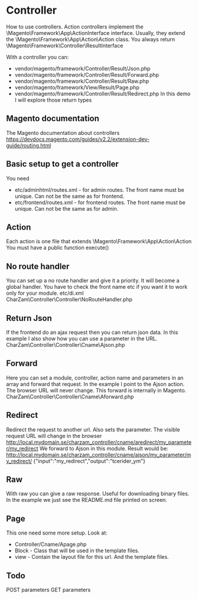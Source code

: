 Controller
==========
How to use controllers.
 Action controllers implement the \Magento\Framework\App\ActionInterface interface. Usually, they extend the \Magento\Framework\App\Action\Action class.
 You always return  \Magento\Framework\Controller\ResultInterface
 
With a controller you can: 
* vendor/magento/framework/Controller/Result/Json.php
* vendor/magento/framework/Controller/Result/Forward.php
* vendor/magento/framework/Controller/Result/Raw.php
* vendor/magento/framework/View/Result/Page.php
* vendor/magento/framework/Controller/Result/Redirect.php
 In this demo I will explore those return types

Magento documentation
---------------------
The Magento documentation about controllers
https://devdocs.magento.com/guides/v2.2/extension-dev-guide/routing.html

Basic setup to get a controller
-------------------------------
You need
* etc/adminhtml/routes.xml - for admin routes. The front name must be unique. Can not be the same as for frontend.
* etc/frontend/routes.xml - for frontend routes. The front name must be unique. Can not be the same as for admin.

Action
------
Each action is one file that extends \Magento\Framework\App\Action\Action
 You must have a public function execute()

No route handler
----------------
You can set up a no route handler and give it a priority. It will become a global handler.
 You have to check the front name etc if you want it to work only for your module.
 etc/di.xml
 CharZam\Controller\Controller\NoRouteHandler.php

Return Json
-----------
If the frontend do an ajax request then you can return json data.
 In this example I also show how you can use a parameter in the URL.
 CharZam\Controller\Controller\Cname\Ajson.php

Forward
-------
Here you can set a module, controller, action name and parameters in an array and forward that request.
 In the example I point to the Ajson action.
 The browser URL will never change. This forward is internally in Magento.
 CharZam\Controller\Controller\Cname\Aforward.php

Redirect
--------
Redirect the request to another url. Also sets the parameter. The visible request URL will change in the browser
 http://local.mydomain.se/charzam_controller/cname/aredirect/my_parameter/my_redirect
 We forward to Ajson in this module. Result would be:
 http://local.mydomain.se/charzam_controller/cname/ajson/my_parameter/my_redirect/
 {"input":"my_redirect","output":"tcerider_ym"}

Raw
---
With raw you can give a raw response. Useful for downloading binary files.
 In the example we just see the README.md file printed on screen.

Page
----
This one need some more setup. Look at:
* Controller/Cname/Apage.php
* Block - Class that will be used in the template files. 
* view - Contain the layout file for this url. And the template files.

Todo
----
POST parameters
GET parameters
